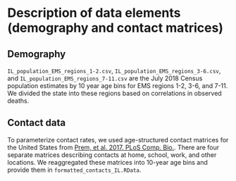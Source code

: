 # Description of data elements (demography and contact matrices)

## Demography
`IL_population_EMS_regions_1-2.csv`, `IL_population_EMS_regions_3-6.csv`, and `IL_population_EMS_regions_7-11.csv` are the July 2018 Census population estimates by 10 year age bins for EMS regions 1-2, 3-6, and 7-11. We divided the state into these regions based on correlations in observed deaths.

## Contact data
To parameterize contact rates, we used age-structured contact matrices for the United States from [Prem, et al. 2017. PLoS Comp. Bio.](https://journals.plos.org/ploscompbiol/article?id=10.1371/journal.pcbi.1005697). There are four separate matrices describing contacts at home, school, work, and other locations. We reaggregated these matrices into 10-year age bins and provide them in `formatted_contacts_IL.RData`.
